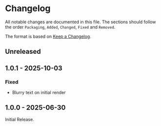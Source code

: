 # Changelog

All notable changes are documented in this file.
The sections should follow the order `Packaging`, `Added`, `Changed`, `Fixed` and `Removed`.

The format is based on [Keep a Changelog](https://keepachangelog.com/en/1.0.0/).

## Unreleased

## 1.0.1 - 2025-10-03

### Fixed

- Blurry text on initial render

## 1.0.0 - 2025-06-30

Initial Release.
